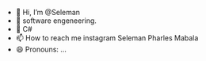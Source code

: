 - 👋 Hi, I’m @Seleman 
- 👀 software engeneering.
- 💞️  C#
- 📫 How to reach me instagram Seleman Pharles Mabala
- 😄 Pronouns: ...

<!---
Selemabala/Selemabala is a ✨ special ✨ repository because its `README.md` (this file) appears on your GitHub profile.
You can click the Preview link to take a look at your changes.
--->
